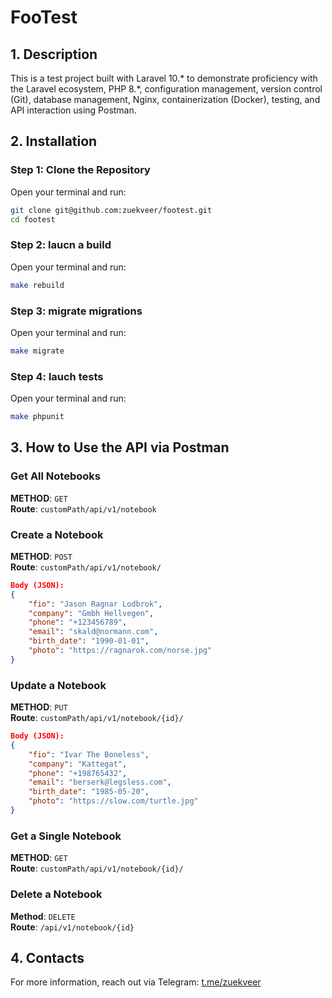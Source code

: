 # FooTest

## 1. Description

This is a test project built with Laravel 10.* to demonstrate proficiency with the Laravel ecosystem, PHP 8.*, configuration management, version control (Git), database management, Nginx, containerization (Docker), testing, and API interaction using Postman.

## 2. Installation

### Step 1: Clone the Repository
Open your terminal and run:
```bash
git clone git@github.com:zuekveer/footest.git
cd footest
```

### Step 2: laucn a build
Open your terminal and run:
```bash
make rebuild
```

### Step 3: migrate migrations
Open your terminal and run: 
```bash
make migrate
```

### Step 4: lauch tests
Open your terminal and run: 
```bash
make phpunit
```

## 3. How to Use the API via Postman


### Get All Notebooks

**METHOD**: `GET` \
**Route**: `customPath/api/v1/notebook`


### Create a Notebook

**METHOD**: `POST` \
**Route**: `customPath/api/v1/notebook/`

```json
Body (JSON):
{
    "fio": "Jason Ragnar Lodbrok",
    "company": "Gmbh Hellvegen",
    "phone": "+123456789",
    "email": "skald@normann.com",
    "birth_date": "1990-01-01",
    "photo": "https://ragnarok.com/norse.jpg"
}
```


### Update a Notebook

**METHOD**: `PUT` \
**Route**: `customPath/api/v1/notebook/{id}/`

```json
Body (JSON):
{
    "fio": "Ivar The Boneless",
    "company": "Kattegat",
    "phone": "+198765432",
    "email": "berserk@legsless.com",
    "birth_date": "1985-05-20",
    "photo": "https://slow.com/turtle.jpg"
}
```

### Get a Single Notebook

**METHOD**: `GET` \
**Route**: `customPath/api/v1/notebook/{id}/`


### Delete a Notebook

**Method**: `DELETE` \
**Route**: `/api/v1/notebook/{id}`


## 4. Contacts
For more information, reach out via Telegram: [t.me/zuekveer](https://t.me/zuekveer)
